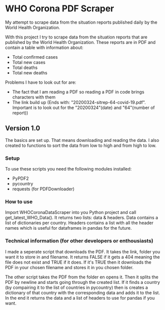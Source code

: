 # WHO Corona PDF Scraper
My attempt to scrape data from the situation reports published daily by the World Health Organization.

With this project I try to scrape data from the situation reports that are published by the World Health Organization. These reports are in PDF and contain a table with information about:
- Total confirmed cases
- Total new cases
- Total deaths
- Total new deaths

Problems I have to look out for are:
- The fact that I am reading a PDF so reading a PDF in code brings characters with them
- The link build up (Ends with: "20200324-sitrep-64-covid-19.pdf". Important is to look out for the "20200324"(date) and "64"(number of report))

## Version 1.0
The basics are set up. That means downloading and reading the data. I also created to functions to sort the data from low to high and from high to low.

### Setup
To use these scripts you need the following modules installed:
- PyPDF2
- pycountry
- requests (for PDFDownloader)

### How to use
Import WHOCoronaDataScraper into you Python project and call get_latest_WHO_Data(). It returns two lists: data & headers. Data contains a list of dictionaries per country. Headers contains a list with all the header names which is useful for dataframes in pandas for the future.

### Technical information (for other developers or enthousiasts)
I made a seperate script that downloads the PDF. It takes the link, folder you want it to store in and filename. It returns FALSE if it gets a 404 meaning the file does not exist and TRUE if it does. If it's TRUE then it downloads the PDF in your chosen filename and stores it in you chosen folder.

The other script takes the PDF from the folder en opens it. Then it splits the PDF by newline and starts going through the created list. If it finds a country (by compairing it to the list of countries in pycountry) then is creates a dictionary of that country with the corresponding data and adds it to the list. In the end it returns the data and a list of headers to use for pandas if you want.
